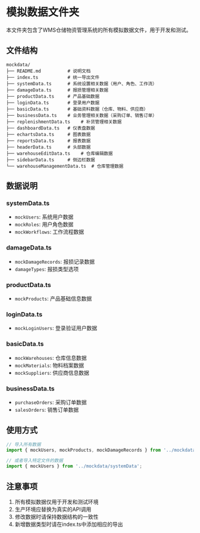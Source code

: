 # 模拟数据文件夹

本文件夹包含了WMS仓储物资管理系统的所有模拟数据文件，用于开发和测试。

## 文件结构

```
mockdata/
├── README.md          # 说明文档
├── index.ts           # 统一导出文件
├── systemData.ts      # 系统设置相关数据（用户、角色、工作流）
├── damageData.ts      # 报损管理相关数据
├── productData.ts     # 产品基础数据
├── loginData.ts       # 登录用户数据
├── basicData.ts       # 基础资料数据（仓库、物料、供应商）
├── businessData.ts    # 业务管理相关数据（采购订单、销售订单）
├── replenishmentData.ts    # 补货管理相关数据
├── dashboardData.ts   # 仪表盘数据
├── echartsData.ts     # 图表数据
├── reportsData.ts     # 报表数据
├── headerData.ts      # 头部数据
├── warehouseEditData.ts    # 仓库编辑数据
├── sidebarData.ts     # 侧边栏数据
└── warehouseManagementData.ts  # 仓库管理数据
```

## 数据说明

### systemData.ts
- `mockUsers`: 系统用户数据
- `mockRoles`: 用户角色数据
- `mockWorkflows`: 工作流程数据

### damageData.ts
- `mockDamageRecords`: 报损记录数据
- `damageTypes`: 报损类型选项

### productData.ts
- `mockProducts`: 产品基础信息数据

### loginData.ts
- `mockLoginUsers`: 登录验证用户数据

### basicData.ts
- `mockWarehouses`: 仓库信息数据
- `mockMaterials`: 物料档案数据
- `mockSuppliers`: 供应商信息数据

### businessData.ts
- `purchaseOrders`: 采购订单数据
- `salesOrders`: 销售订单数据

## 使用方式

```typescript
// 导入所有数据
import { mockUsers, mockProducts, mockDamageRecords } from '../mockdata';

// 或者导入特定文件的数据
import { mockUsers } from '../mockdata/systemData';
```

## 注意事项

1. 所有模拟数据仅用于开发和测试环境
2. 生产环境应替换为真实的API调用
3. 修改数据时请保持数据结构的一致性
4. 新增数据类型时请在index.ts中添加相应的导出